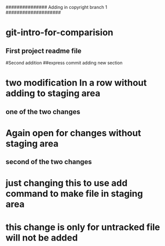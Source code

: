 ###############
Adding in copyright branch 1
####################
# git-intro-for-comparision 
## First project readme file

#Second addition 
##express commit adding new section


# two modification In a row without adding to staging area 
## one of the two changes 

# Again open for changes without staging area 
## second of the two changes

# just changing this to use add command to make file in staging area 

# this change is only for untracked file will not be added 
